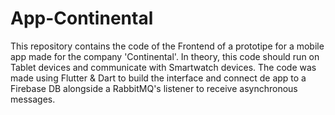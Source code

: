 # App-Continental

This repository contains the code of the Frontend of a prototipe for a mobile app made for the company 'Continental'.
In theory, this code should run on Tablet devices and communicate with Smartwatch devices.
The code was made using Flutter & Dart to build the interface and connect de app to a Firebase DB alongside a RabbitMQ's listener to receive asynchronous messages.

